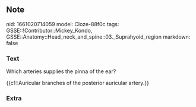 ## Note
nid: 1661020714059
model: Cloze-88f0c
tags: GSSE::!Contributor::Mickey_Kondo, GSSE::Anatomy::Head_neck_and_spine::03._Suprahyoid_region
markdown: false

### Text
Which arteries supplies the pinna of the ear?
<div>
  {{c1::Auricular branches of the posterior auricular artery.}}
</div>

### Extra

